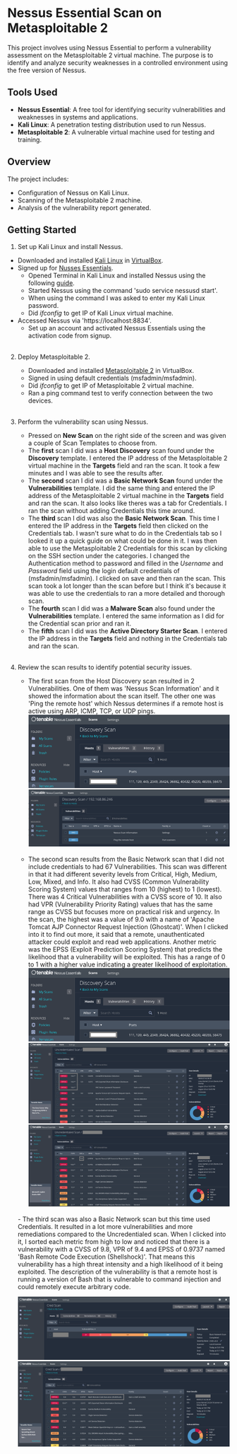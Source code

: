 # Nessus Essential Scan on Metasploitable 2

This project involves using Nessus Essential to perform a vulnerability assessment on the Metasploitable 2 virtual machine. The purpose is to identify and analyze security weaknesses in a controlled environment using the free version of Nessus. <br>


## Tools Used
- **Nessus Essential**: A free tool for identifying security vulnerabilities and weaknesses in systems and applications. <br>
- **Kali Linux**: A penetration testing distribution used to run Nessus. <br>
- **Metasploitable 2**: A vulnerable virtual machine used for testing and training. <br>

## Overview
The project includes: <br>
- Configuration of Nessus on Kali Linux. <br>
- Scanning of the Metasploitable 2 machine. <br>
- Analysis of the vulnerability report generated. <br>

## Getting Started
1. Set up Kali Linux and install Nessus.
  - Downloaded and installed [Kali Linux](https://www.kali.org/get-kali/#kali-installer-images) in [VirtualBox](https://www.virtualbox.org/wiki/Downloads).
  - Signed up for [Nusses Essentials](https://www.tenable.com/products/nessus/nessus-essentials).
    -  Opened Terminal in Kali Linux and installed Nessus using the following [guide](https://docs.tenable.com/nessus/Content/InstallNessusLinux.htm).
    -  Started Nessus using the command 'sudo service nessusd start'.
      - When using the command I was asked to enter my Kali Linux password.
    -  Did *ifconfig* to get IP of Kali Linux virtual machine.
  - Accessed Nessus via 'https://localhost:8834'.
    - Set up an account and activated Nessus Essentials using the activation code from signup.
    <br>
2. Deploy Metasploitable 2.
    - Downloaded and installed [Metasploitable 2](https://sourceforge.net/projects/metasploitable/) in VirtualBox.
    - Signed in using default credentials (msfadmin/msfadmin).
    - Did *ifconfig* to get IP of Metasploitable 2 virtual machine.
    - Ran a ping command test to verify connection between the two devices. <br>
    <br>
3. Perform the vulnerability scan using Nessus. <br>
    - Pressed on **New Scan** on the right side of the screen and was given a couple of Scan Templates to choose from.
    - The **first** scan I did was a **Host Discovery** scan found under the **Discovery** template. I entered the IP address of the Metasploitable 2 virtual machine in the **Targets** field and ran the scan. It took a few minutes and I was able to see the results after.
    - The **second** scan I did was a **Basic Network Scan** found under the **Vulnerabilities** template. I did the same thing and entered the IP address of the Metasploitable 2 virtual machine in the **Targets** field and ran the scan. It also looks like theres was a tab for Credentials. I ran the scan without adding Credentials this time around.
    - The **third** scan I did was also the **Basic Network Scan**. This time I entered the IP address in the **Targets** field then clicked on the Credentials tab. I wasn't sure what to do in the Credentials tab so I looked it up a quick guide on what could be done in it. I was then able to use the Metasploitable 2 Credentials for this scan by clicking on the SSH section under the categories. I changed the Authentication method to password and filled in the *Username* and *Password* field using the login default credentials of (msfadmin/msfadmin). I clicked on save and then ran the scan. This scan took a lot longer than the scan before but I think it's because it was able to use the credentials to ran a more detailed and thorough scan.
    - The **fourth** scan I did was a **Malware Scan** also found under the **Vulnerabilities** template. I entered the same information as I did for the Credential scan prior and ran it.
    - The **fifth** scan I did was the **Active Directory Starter Scan**. I entered the IP address in the **Targets** field and nothing in the Credentials tab and ran the scan. <br>
    <br>
4. Review the scan results to identify potential security issues. <br>
    - The first scan from the Host Discovery scan resulted in 2 Vulnerabilities. One of them was 'Nessus Scan Information' and it showed the information about the scan itself. The other one was 'Ping the remote host' which Nessus determines if a remote host is active using ARP, ICMP, TCP, or UDP pings. <br>
    ![port](images/port.png) <br>
    ![host](images/host.png) <br>
      <br>
    - The second scan results from the Basic Network scan that I did not include credentials to had 67 Vulnerabilities. This scan was different in that it had different severity levels from Critical, High, Medium, Low, Mixed, and Info. It also had CVSS (Common Vulnerability Scoring System) values that ranges from 10 (highest) to 1 (lowest). There was 4 Critical Vulnerabilities with a CVSS score of 10. It also had VPR (Vulnerability Priority Rating) values that has the same range as CVSS but focuses more on practical risk and urgency. In the scan, the highest was a value of 9.0 with a name of 'Apache Tomcat AJP Connector Request Injection (Ghostcat)'. When I clicked into it to find out more, it said that a remote, unauthenticated attacker could exploit and read web applications. Another metric was the EPSS (Exploit Prediction Scoring System) that predicts the likelihood that a vulnerability will be exploited. This has a range of 0 to 1 with a higher value indicating a greater likelihood of exploitation. <br>
    ![uncred](images/port.png) <br>
    ![CVSS](images/CVSS.png) <br>
    ![VPR](images/VPR.png) <br>
    <br>
    - The third scan was also a Basic Network scan but this time used Credentials. It resulted in a lot more vulnerabilities and more remediations compared to the Uncredentialed scan. When I clicked into it, I sorted each metric from high to low and noticed that there is a vulnerability with a CVSS of 9.8, VPR of 9.4 and EPSS of 0.9737 named 'Bash Remote Code Execution (Shellshock)'. That means this vulnerability has a high threat intensity and a high likelihood of it being exploited. The description of the vulnerability is that a remote host is running a version of Bash that is vulnerable to command injection and could remotely execute arbitrary code. <br>
    
    ![cred](images/cred.png) <br>
    ![high](images/high.png) <br>
    <br>
